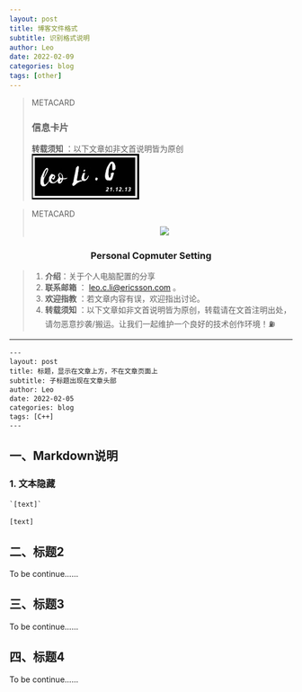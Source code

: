 ```yaml
---
layout: post
title: 博客文件格式
subtitle: 识别格式说明
author: Leo
date: 2022-02-09
categories: blog
tags: [other]
---
```




> METACARD
> ### 信息卡片
> **转载须知** ：以下文章如非文首说明皆为原创
> ![图片描述不会显示](/asserts/img/square_mid.jpg)

> METACARD
><p align="center">
>  <a href="https://leo-2019.github.io/"><img src="https://img.shields.io/badge/Author-Leo-blue.svg" alt=""></a>
>  <a href="https://www.ericsson.com"><img src="https://img.shields.io/badge/company-Ericssion-brightgreen.svg" alt=""></a>
>  <a href="https://internal.ericsson.com/org/31580708?unit=31580708"><img src="https://img.shields.io/badge/Unit-RPCN_SWD_APP4-red.svg" ></a>
></p>

<h3 align="center">Personal Copmuter Setting</h3>

> 1. **介绍**：关于个人电脑配置的分享
> 2. **联系邮箱** ： leo.c.li@ericsson.com 。
> 3. **欢迎指教** ：若文章内容有误，欢迎指出讨论。
> 4. **转载须知** ：以下文章如非文首说明皆为原创，转载请在文首注明出处，请勿恶意抄袭/搬运。让我们一起维护一个良好的技术创作环境！⛽️

---





```
---
layout: post
title: 标题，显示在文章上方，不在文章页面上
subtitle: 子标题出现在文章头部
author: Leo
date: 2022-02-05
categories: blog
tags: [C++]
---
```

## 一、Markdown说明

### 1. 文本隐藏

`` `[text]` ``

`[text]`

## 二、标题2

To be continue......

## 三、标题3

To be continue......

## 四、标题4

To be continue......
